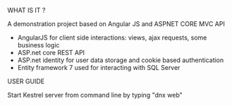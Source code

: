 WHAT IS IT ?

A demonstration project based on Angular JS and ASPNET CORE MVC API

- AngularJS for client side interactions: views, ajax requests, some business logic
- ASP.net core REST API
- ASP.net identity for user data storage and cookie based authentication
- Entity framework 7 used for interacting with SQL Server

USER GUIDE

Start Kestrel server from command line by typing "dnx web"